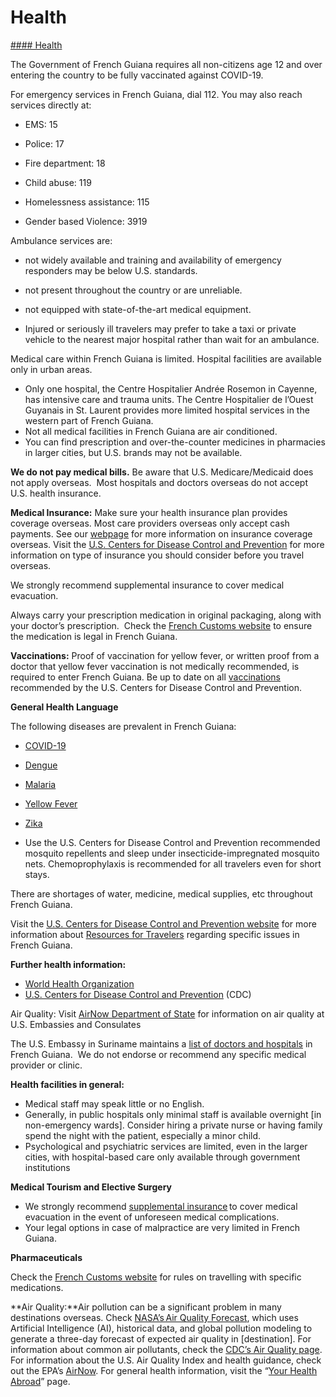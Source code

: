# Health

[#### Health](javascript:void(0); "Health")

The Government of French Guiana requires all non-citizens age 12 and over entering the country to be fully vaccinated against COVID-19.

For emergency services in French Guiana, dial 112. You may also reach services directly at:

- EMS: 15

- Police: 17

- Fire department: 18

- Child abuse: 119

- Homelessness assistance: 115

- Gender based Violence: 3919

Ambulance services are:

* not widely available and training and availability of emergency responders may be below U.S. standards.
* not present throughout the country or are unreliable.

* not equipped with state-of-the-art medical equipment.
* Injured or seriously ill travelers may prefer to take a taxi or private vehicle to the nearest major hospital rather than wait for an ambulance.

Medical care within French Guiana is limited. Hospital facilities are available only in urban areas.

* Only one hospital, the Centre Hospitalier Andrée Rosemon in Cayenne, has intensive care and trauma units. The Centre Hospitalier de l’Ouest Guyanais in St. Laurent provides more limited hospital services in the western part of French Guiana.
* Not all medical facilities in French Guiana are air conditioned.
* You can find prescription and over-the-counter medicines in pharmacies in larger cities, but U.S. brands may not be available.

**We do not pay medical bills.** Be aware that U.S. Medicare/Medicaid does not apply overseas.  Most hospitals and doctors overseas do not accept U.S. health insurance.

**Medical Insurance:** Make sure your health insurance plan provides coverage overseas. Most care providers overseas only accept cash payments. See our [webpage](https://travel.state.gov/content/travel/en/international-travel/before-you-go/your-health-abroad/Insurance_Coverage_Overseas.html) for more information on insurance coverage overseas. Visit the [U.S. Centers for Disease Control and Prevention](https://wwwnc.cdc.gov/travel/page/insurance) for more information on type of insurance you should consider before you travel overseas.

We strongly recommend supplemental insurance to cover medical evacuation.

Always carry your prescription medication in original packaging, along with your doctor’s prescription.  Check the [French Customs website](https://www.douane.gouv.fr/fiche/private-individuals-carrying-medicinal-products-france) to ensure the medication is legal in French Guiana.

**Vaccinations:** Proof of vaccination for yellow fever, or written proof from a doctor that yellow fever vaccination is not medically recommended, is required to enter French Guiana. Be up to date on all [vaccinations](http://wwwnc.cdc.gov/travel/page/vaccinations.htm) recommended by the U.S. Centers for Disease Control and Prevention.

**General Health Language**

The following diseases are prevalent in French Guiana:

* [COVID-19](https://wwwnc.cdc.gov/travel/diseases/covid19)
* [Dengue](https://wwwnc.cdc.gov/travel/diseases/dengue)
* [Malaria](https://wwwnc.cdc.gov/travel/diseases/malaria)
* [Yellow Fever](https://wwwnc.cdc.gov/travel/diseases/yellow-fever)
* [Zika](https://wwwnc.cdc.gov/travel/diseases/zika)

* Use the U.S. Centers for Disease Control and Prevention recommended mosquito repellents and sleep under insecticide-impregnated mosquito nets. Chemoprophylaxis is recommended for all travelers even for short stays.

There are shortages of water, medicine, medical supplies, etc throughout French Guiana.

Visit the [U.S. Centers for Disease Control and Prevention website](https://wwwnc.cdc.gov/travel/destinations/traveler/none/french-guiana) for more information about [Resources for Travelers](https://wwwnc.cdc.gov/travel/page/traveler-information-center) regarding specific issues in French Guiana.

**Further health information:**

* [World Health Organization](https://www.who.int/)
* [U.S. Centers for Disease Control and Prevention](http://wwwnc.cdc.gov/travel/) (CDC)

Air Quality: Visit [AirNow Department of State](https://www.airnow.gov/index.cfm?action=airnow.global_summary) for information on air quality at U.S. Embassies and Consulates

The U.S. Embassy in Suriname maintains a [list of doctors and hospitals](https://sr.usembassy.gov/u-s-citizen-services/doctors/) in French Guiana.  We do not endorse or recommend any specific medical provider or clinic.

**Health facilities in general:**

* Medical staff may speak little or no English.
* Generally, in public hospitals only minimal staff is available overnight [in non-emergency wards]. Consider hiring a private nurse or having family spend the night with the patient, especially a minor child.
* Psychological and psychiatric services are limited, even in the larger cities, with hospital-based care only available through government institutions

**Medical Tourism and Elective Surgery**

* We strongly recommend [supplemental insurance](https://travel.state.gov/content/travel/en/international-travel/before-you-go/your-health-abroad/Insurance_Coverage_Overseas.html) to cover medical evacuation in the event of unforeseen medical complications.
* Your legal options in case of malpractice are very limited in French Guiana.

**Pharmaceuticals**

Check the [French Customs website](https://www.douane.gouv.fr/fiche/private-individuals-carrying-medicinal-products-france) for rules on travelling with specific medications.

**Air Quality:**Air pollution can be a significant problem in many destinations overseas. Check [NASA’s Air Quality Forecast](https://aeronet.gsfc.nasa.gov/new_web/aqforecast), which uses Artificial Intelligence (AI), historical data, and global pollution modeling to generate a three-day forecast of expected air quality in [destination]. For information about common air pollutants, check the [CDC’s Air Quality page](https://www.cdc.gov/air-quality/pollutants/). For information about the U.S. Air Quality Index and health guidance, check out the EPA’s [AirNow](https://www.airnow.gov/aqi/aqi-basics/). For general health information, visit the “[Your Health Abroad](https://travel.state.gov/content/travel/en/international-travel/before-you-go/your-health-abroad.html)” page.